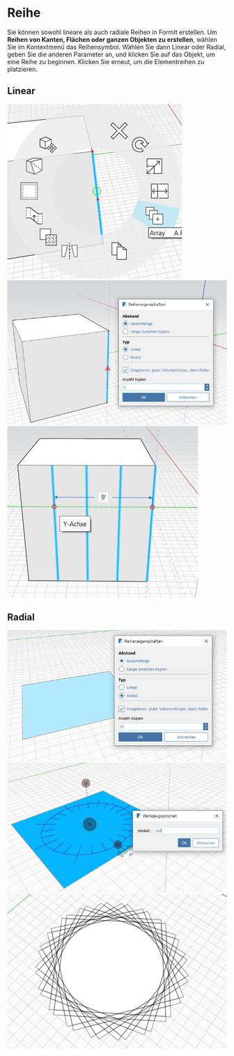 # Reihe

Sie können sowohl lineare als auch radiale Reihen in FormIt erstellen. Um **Reihen von Kanten, Flächen oder ganzen Objekten zu erstellen**, wählen Sie im Kontextmenü das Reihensymbol. Wählen Sie dann Linear oder Radial, geben Sie die anderen Parameter an, und klicken Sie auf das Objekt, um eine Reihe zu beginnen. Klicken Sie erneut, um die Elementreihen zu platzieren.

## Linear

![](../.gitbook/assets/array.png)  
![](../.gitbook/assets/array_linear2.png)  
![](../.gitbook/assets/linear_array_3.png)

## Radial

![](../.gitbook/assets/array_radial1.png)  
![](../.gitbook/assets/radial_array2.png)  
![](../.gitbook/assets/radial_array3.png)

